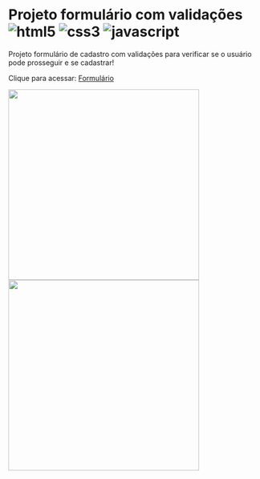 # Projeto formulário com validações ![html5](https://img.shields.io/badge/HTML5-E34F26?style=for-the-badge&logo=html5&logoColor=white) ![css3](https://img.shields.io/badge/CSS3-1572B6?style=for-the-badge&logo=css3&logoColor=white) ![javascript](https://img.shields.io/badge/JavaScript-F7DF1E?style=for-the-badge&logo=javascript&logoColor=black)

Projeto formulário de cadastro com validações para verificar se o usuário pode prosseguir e se cadastrar! 

Clique para acessar: [Formulário](https://julliabea.github.io/sign-up-form/)

<div>
  <img height="380em" src="https://user-images.githubusercontent.com/109460961/228968380-41c30756-9a94-4992-b059-3a93e78d9fb0.png"/>
  <img height="380em" src="https://user-images.githubusercontent.com/109460961/228968385-78466c62-5d1c-4ca0-a438-1346e0417368.png"/>
</div>





